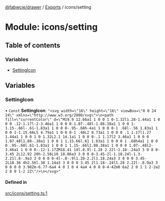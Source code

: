 [@fabwcie/drawer](../README.md) / [Exports](../modules.md) / icons/setting

# Module: icons/setting

## Table of contents

### Variables

- [SettingIcon](icons_setting.md#settingicon)

## Variables

### SettingIcon

• `Const` **SettingIcon**: ``"<svg width=\"16\" height=\"16\" viewBox=\"0 0 24 24\" xmlns=\"http://www.w3.org/2000/svg\">\n<path fill=\"currentColor\" d=\"M19.9 12.66a1 1 0 0 1 0-1.32l1.28-1.44a1 1 0 0 0 .12-1.17l-2-3.46a1 1 0 0 0-1.07-.48l-1.88.38a1 1 0 0 1-1.15-.66l-.61-1.83a1 1 0 0 0-.95-.68h-4a1 1 0 0 0-1 .68l-.56 1.83a1 1 0 0 1-1.15.66L5 4.79a1 1 0 0 0-1 .48L2 8.73a1 1 0 0 0 .1 1.17l1.27 1.44a1 1 0 0 1 0 1.32L2.1 14.1a1 1 0 0 0-.1 1.17l2 3.46a1 1 0 0 0 1.07.48l1.88-.38a1 1 0 0 1 1.15.66l.61 1.83a1 1 0 0 0 1 .68h4a1 1 0 0 0 .95-.68l.61-1.83a1 1 0 0 1 1.15-.66l1.88.38a1 1 0 0 0 1.07-.48l2-3.46a1 1 0 0 0-.12-1.17ZM18.41 14l.8.9l-1.28 2.22l-1.18-.24a3 3 0 0 0-3.45 2L12.92 20h-2.56L10 18.86a3 3 0 0 0-3.45-2l-1.18.24l-1.3-2.21l.8-.9a3 3 0 0 0 0-4l-.8-.9l1.28-2.2l1.18.24a3 3 0 0 0 3.45-2L10.36 4h2.56l.38 1.14a3 3 0 0 0 3.45 2l1.18-.24l1.28 2.22l-.8.9a3 3 0 0 0 0 3.98Zm-6.77-6a4 4 0 1 0 4 4a4 4 0 0 0-4-4Zm0 6a2 2 0 1 1 2-2a2 2 0 0 1-2 2Z\"/>\n</svg>"``

#### Defined in

[src/icons/setting.ts:1](https://github.com/fabwcie/drawer/blob/21e6e28/src/icons/setting.ts#L1)
